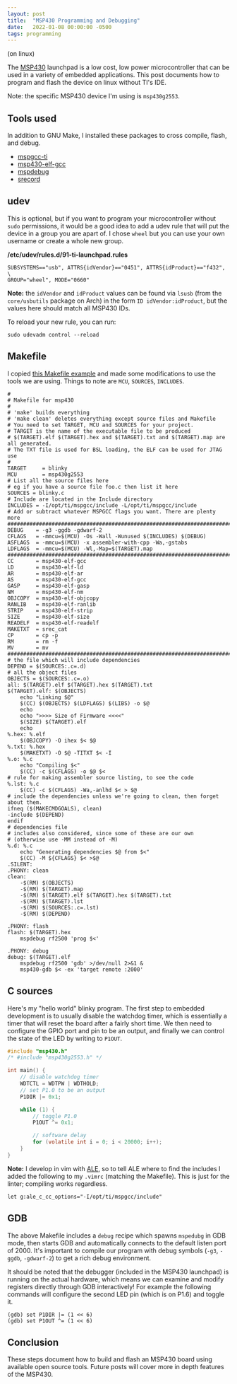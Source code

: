 ```yaml
---
layout: post
title:  "MSP430 Programming and Debugging"
date:   2022-01-08 00:00:00 -0500
tags: programming
---
```


(on linux)

The [MSP430](https://en.wikipedia.org/wiki/TI_MSP430) launchpad is a
low cost, low power microcontroller that can be used in a variety of
embedded applications. This post documents how to program and flash
the device on linux without TI's IDE.

Note: the specific MSP430 device I'm using is `msp430g2553`.

## Tools used
In addition to GNU Make, I installed these packages to cross compile,
flash, and debug.

* [mspgcc-ti](https://aur.archlinux.org/packages/mspgcc-ti/)
* [msp430-elf-gcc](https://aur.archlinux.org/packages/msp430-elf-gcc/)
* [mspdebug](https://aur.archlinux.org/packages/mspdebug/)
* [srecord](https://aur.archlinux.org/packages/srecord/)

## udev
This is optional, but if you want to program your microcontroller without
`sudo` permissions, it would be a good idea to add a udev rule that will
put the device in a group you are apart of. I chose `wheel` but you can
use your own username or create a whole new group.

**/etc/udev/rules.d/91-ti-launchpad.rules**
```
SUBSYSTEMS=="usb", ATTRS{idVendor}=="0451", ATTRS{idProduct}=="f432", \
GROUP="wheel", MODE="0660"
```

**Note:** the `idVendor` and `idProduct` values can be found via
`lsusb` (from the `core/usbutils` package on Arch) in the form `ID
idVendor:idProduct`, but the values here should match all MSP430 IDs.

To reload your new rule, you can run:
```
sudo udevadm control --reload
```

## Makefile
I copied [this Makefile
example](https://gist.github.com/chanil1218/2632048) and made some
modifications to use the tools we are using. Things to note are
`MCU`, `SOURCES`, `INCLUDES`.

```make
#
# Makefile for msp430
#
# 'make' builds everything
# 'make clean' deletes everything except source files and Makefile
# You need to set TARGET, MCU and SOURCES for your project.
# TARGET is the name of the executable file to be produced
# $(TARGET).elf $(TARGET).hex and $(TARGET).txt and $(TARGET).map are all generated.
# The TXT file is used for BSL loading, the ELF can be used for JTAG use
#
TARGET     = blinky
MCU        = msp430g2553
# List all the source files here
# eg if you have a source file foo.c then list it here
SOURCES = blinky.c
# Include are located in the Include directory
INCLUDES = -I/opt/ti/mspgcc/include -L/opt/ti/mspgcc/include
# Add or subtract whatever MSPGCC flags you want. There are plenty more
#######################################################################################
DEBUG    = -g3 -ggdb -gdwarf-2
CFLAGS   = -mmcu=$(MCU) -Os -Wall -Wunused $(INCLUDES) $(DEBUG)
ASFLAGS  = -mmcu=$(MCU) -x assembler-with-cpp -Wa,-gstabs
LDFLAGS  = -mmcu=$(MCU) -Wl,-Map=$(TARGET).map
########################################################################################
CC       = msp430-elf-gcc
LD       = msp430-elf-ld
AR       = msp430-elf-ar
AS       = msp430-elf-gcc
GASP     = msp430-elf-gasp
NM       = msp430-elf-nm
OBJCOPY  = msp430-elf-objcopy
RANLIB   = msp430-elf-ranlib
STRIP    = msp430-elf-strip
SIZE     = msp430-elf-size
READELF  = msp430-elf-readelf
MAKETXT  = srec_cat
CP       = cp -p
RM       = rm -f
MV       = mv
########################################################################################
# the file which will include dependencies
DEPEND = $(SOURCES:.c=.d)
# all the object files
OBJECTS = $(SOURCES:.c=.o)
all: $(TARGET).elf $(TARGET).hex $(TARGET).txt
$(TARGET).elf: $(OBJECTS)
	echo "Linking $@"
	$(CC) $(OBJECTS) $(LDFLAGS) $(LIBS) -o $@
	echo
	echo ">>>> Size of Firmware <<<<"
	$(SIZE) $(TARGET).elf
	echo
%.hex: %.elf
	$(OBJCOPY) -O ihex $< $@
%.txt: %.hex
	$(MAKETXT) -O $@ -TITXT $< -I
%.o: %.c
	echo "Compiling $<"
	$(CC) -c $(CFLAGS) -o $@ $<
# rule for making assembler source listing, to see the code
%.lst: %.c
	$(CC) -c $(CFLAGS) -Wa,-anlhd $< > $@
# include the dependencies unless we're going to clean, then forget about them.
ifneq ($(MAKECMDGOALS), clean)
-include $(DEPEND)
endif
# dependencies file
# includes also considered, since some of these are our own
# (otherwise use -MM instead of -M)
%.d: %.c
	echo "Generating dependencies $@ from $<"
	$(CC) -M ${CFLAGS} $< >$@
.SILENT:
.PHONY:	clean
clean:
	-$(RM) $(OBJECTS)
	-$(RM) $(TARGET).map
	-$(RM) $(TARGET).elf $(TARGET).hex $(TARGET).txt
	-$(RM) $(TARGET).lst
	-$(RM) $(SOURCES:.c=.lst)
	-$(RM) $(DEPEND)

.PHONY: flash
flash: $(TARGET).hex
	mspdebug rf2500 'prog $<'

.PHONY: debug
debug: $(TARGET).elf
	mspdebug rf2500 'gdb' >/dev/null 2>&1 &
	msp430-gdb $< -ex 'target remote :2000'
```

## C sources
Here's my "hello world" blinky program. The first step to embedded
development is to usually disable the watchdog timer, which is essentially
a timer that will reset the board after a fairly short time. We then need
to configure the GPIO port and pin to be an output, and finally we can
control the state of the LED by writing to `P1OUT`.

```c
#include "msp430.h"
/* #include "msp430g2553.h" */

int main() {
    // disable watchdog timer
    WDTCTL = WDTPW | WDTHOLD;
    // set P1.0 to be an output
    P1DIR |= 0x1;

    while (1) {
        // toggle P1.0
        P1OUT ^= 0x1;

        // software delay
        for (volatile int i = 0; i < 20000; i++);
    }
}
```

**Note:** I develop in vim with
[ALE](https://github.com/dense-analysis/ale), so to tell ALE where to
find the includes I added the following to my `.vimrc` (matching the
Makefile). This is just for the linter; compiling works regardless.

```vimrc
let g:ale_c_cc_options="-I/opt/ti/mspgcc/include"
```

## GDB
The above Makefile includes a `debug` recipe which spawns `mspedubg`
in GDB mode, then starts GDB and automatically connects to the default
listen port of 2000. It's important to compile our program with debug
symbols (`-g3`, `-ggdb`, `-gdwarf-2`) to get a rich debug environment.

It should be noted that the debugger (included in the MSP430 launchpad)
is running on the actual hardware, which means we can examine and
modify registers directly through GDB interactively! For example the
following commands will configure the second LED pin (which is on P1.6)
and toggle it.

```
(gdb) set P1DIR |= (1 << 6)
(gdb) set P1OUT ^= (1 << 6)
```

## Conclusion
These steps document how to build and flash an MSP430 board using
available open source tools. Future posts will cover more in depth
features of the MSP430.
